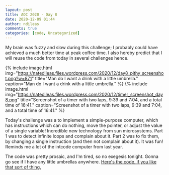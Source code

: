 ```yaml
---
layout: post
title: AOC 2020 - Day 8
date: 2020-12-09 01:44
author: ndileas
comments: true
categories: [code, Uncategorized]
---
```


My brain was fuzzy and slow during this challenge; I probably could have achieved a much better time at peak coffee time. I also hereby predict that I will reuse the code from today in several challenges hence.

{% include image.html
            img="https://natedileas.files.wordpress.com/2020/12/day8_pithy_screenshot.png?w=871"
            title="Man do I want a drink with a little umbrella."
            caption="Man do I want a drink with a little umbrella." %}
{% include image.html
            img="https://natedileas.files.wordpress.com/2020/12/timer_screenshot_day8.png"
            title="Screenshot of a timer with two laps, 9:39 and 7:04, and a total time of 16:41."
            caption="Screenshot of a timer with two laps, 9:39 and 7:04, and a total time of 16:41." %}


Today's challenge was a to implement a simple-purpose computer, which has instructions which can do nothing, move the pointer, or adjust the value of a single variable! Incredible new technology from sun microsystems. Part 1 was to detect infinite loops and complain about it. Part 2 was to fix them, by changing a single instruction (and then not complain about it). It was fun! Reminds me a lot of the intcode computer from last year. 


The code was pretty prosaic, and I'm tired, so no exegesis tonight. Gonna go see if I have any little umbrellas anywhere. [Here's the code, if you like that sort of thing.](https://github.com/natedileas/advent-of-code/blob/main/2020/day8.py)

